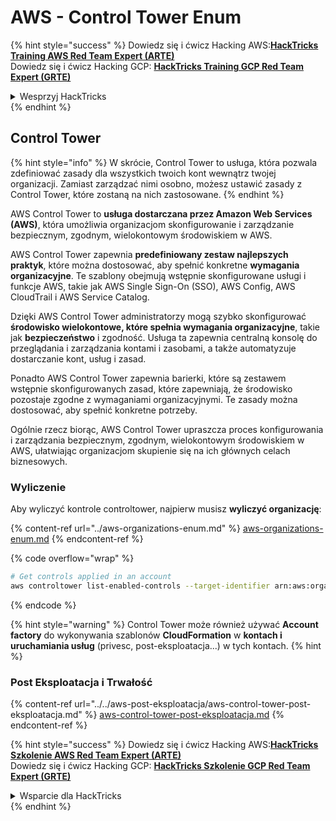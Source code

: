 # AWS - Control Tower Enum

{% hint style="success" %}
Dowiedz się i ćwicz Hacking AWS:<img src="/.gitbook/assets/image.png" alt="" data-size="line">[**HackTricks Training AWS Red Team Expert (ARTE)**](https://training.hacktricks.xyz/courses/arte)<img src="/.gitbook/assets/image.png" alt="" data-size="line">\
Dowiedz się i ćwicz Hacking GCP: <img src="/.gitbook/assets/image (2).png" alt="" data-size="line">[**HackTricks Training GCP Red Team Expert (GRTE)**<img src="/.gitbook/assets/image (2).png" alt="" data-size="line">](https://training.hacktricks.xyz/courses/grte)

<details>

<summary>Wesprzyj HackTricks</summary>

* Sprawdź [**plany subskrypcyjne**](https://github.com/sponsors/carlospolop)!
* **Dołącz do** 💬 [**grupy Discord**](https://discord.gg/hRep4RUj7f) lub [**grupy telegramowej**](https://t.me/peass) lub **śledź** nas na **Twitterze** 🐦 [**@hacktricks\_live**](https://twitter.com/hacktricks\_live)**.**
* **Podziel się trikami hakerskimi, przesyłając PR-y do** [**HackTricks**](https://github.com/carlospolop/hacktricks) i [**HackTricks Cloud**](https://github.com/carlospolop/hacktricks-cloud) repozytoriów na githubie.

</details>
{% endhint %}

## Control Tower

{% hint style="info" %}
W skrócie, Control Tower to usługa, która pozwala zdefiniować zasady dla wszystkich twoich kont wewnątrz twojej organizacji. Zamiast zarządzać nimi osobno, możesz ustawić zasady z Control Tower, które zostaną na nich zastosowane.
{% endhint %}

AWS Control Tower to **usługa dostarczana przez Amazon Web Services (AWS)**, która umożliwia organizacjom skonfigurowanie i zarządzanie bezpiecznym, zgodnym, wielokontowym środowiskiem w AWS.

AWS Control Tower zapewnia **predefiniowany zestaw najlepszych praktyk**, które można dostosować, aby spełnić konkretne **wymagania organizacyjne**. Te szablony obejmują wstępnie skonfigurowane usługi i funkcje AWS, takie jak AWS Single Sign-On (SSO), AWS Config, AWS CloudTrail i AWS Service Catalog.

Dzięki AWS Control Tower administratorzy mogą szybko skonfigurować **środowisko wielokontowe, które spełnia wymagania organizacyjne**, takie jak **bezpieczeństwo** i zgodność. Usługa ta zapewnia centralną konsolę do przeglądania i zarządzania kontami i zasobami, a także automatyzuje dostarczanie kont, usług i zasad.

Ponadto AWS Control Tower zapewnia barierki, które są zestawem wstępnie skonfigurowanych zasad, które zapewniają, że środowisko pozostaje zgodne z wymaganiami organizacyjnymi. Te zasady można dostosować, aby spełnić konkretne potrzeby.

Ogólnie rzecz biorąc, AWS Control Tower upraszcza proces konfigurowania i zarządzania bezpiecznym, zgodnym, wielokontowym środowiskiem w AWS, ułatwiając organizacjom skupienie się na ich głównych celach biznesowych.

### Wyliczenie

Aby wyliczyć kontrole controltower, najpierw musisz **wyliczyć organizację**:

{% content-ref url="../aws-organizations-enum.md" %}
[aws-organizations-enum.md](../aws-organizations-enum.md)
{% endcontent-ref %}

{% code overflow="wrap" %}
```bash
# Get controls applied in an account
aws controltower list-enabled-controls --target-identifier arn:aws:organizations::<acc_id>:ou/<ou-id>
```
{% endcode %}

{% hint style="warning" %}
Control Tower może również używać **Account factory** do wykonywania szablonów **CloudFormation** w **kontach i uruchamiania usług** (privesc, post-eksploatacja...) w tych kontach.
{% hint %}

### Post Eksploatacja i Trwałość

{% content-ref url="../../aws-post-eksploatacja/aws-control-tower-post-eksploatacja.md" %}
[aws-control-tower-post-eksploatacja.md](../../aws-post-eksploatacja/aws-control-tower-post-eksploatacja.md)
{% endcontent-ref %}

{% hint style="success" %}
Dowiedz się i ćwicz Hacking AWS:<img src="/.gitbook/assets/image.png" alt="" data-size="line">[**HackTricks Szkolenie AWS Red Team Expert (ARTE)**](https://training.hacktricks.xyz/courses/arte)<img src="/.gitbook/assets/image.png" alt="" data-size="line">\
Dowiedz się i ćwicz Hacking GCP: <img src="/.gitbook/assets/image (2).png" alt="" data-size="line">[**HackTricks Szkolenie GCP Red Team Expert (GRTE)**<img src="/.gitbook/assets/image (2).png" alt="" data-size="line">](https://training.hacktricks.xyz/courses/grte)

<details>

<summary>Wsparcie dla HackTricks</summary>

* Sprawdź [**plany subskrypcyjne**](https://github.com/sponsors/carlospolop)!
* **Dołącz do** 💬 [**Grupy Discord**](https://discord.gg/hRep4RUj7f) lub [**grupy telegramowej**](https://t.me/peass) lub **śledź** nas na **Twitterze** 🐦 [**@hacktricks\_live**](https://twitter.com/hacktricks\_live)**.**
* **Udostępnij sztuczki hakowania, przesyłając PR-y do** [**HackTricks**](https://github.com/carlospolop/hacktricks) i [**HackTricks Cloud**](https://github.com/carlospolop/hacktricks-cloud) github repos.

</details>
{% endhint %}
